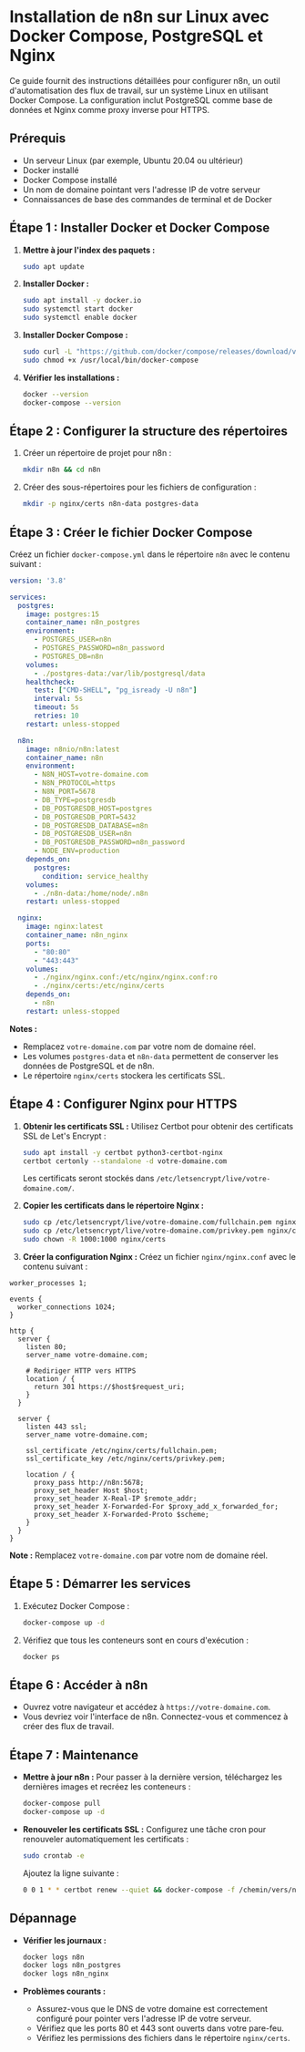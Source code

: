 # Installation de n8n sur Linux avec Docker Compose, PostgreSQL et Nginx

Ce guide fournit des instructions détaillées pour configurer n8n, un outil d'automatisation des flux de travail, sur un système Linux en utilisant Docker Compose. La configuration inclut PostgreSQL comme base de données et Nginx comme proxy inverse pour HTTPS.

## Prérequis
- Un serveur Linux (par exemple, Ubuntu 20.04 ou ultérieur)
- Docker installé
- Docker Compose installé
- Un nom de domaine pointant vers l'adresse IP de votre serveur
- Connaissances de base des commandes de terminal et de Docker

## Étape 1 : Installer Docker et Docker Compose
1. **Mettre à jour l'index des paquets :**
   ```bash
   sudo apt update
   ```

2. **Installer Docker :**
   ```bash
   sudo apt install -y docker.io
   sudo systemctl start docker
   sudo systemctl enable docker
   ```

3. **Installer Docker Compose :**
   ```bash
   sudo curl -L "https://github.com/docker/compose/releases/download/v2.29.2/docker-compose-$(uname -s)-$(uname -m)" -o /usr/local/bin/docker-compose
   sudo chmod +x /usr/local/bin/docker-compose
   ```

4. **Vérifier les installations :**
   ```bash
   docker --version
   docker-compose --version
   ```

## Étape 2 : Configurer la structure des répertoires
1. Créer un répertoire de projet pour n8n :
   ```bash
   mkdir n8n && cd n8n
   ```

2. Créer des sous-répertoires pour les fichiers de configuration :
   ```bash
   mkdir -p nginx/certs n8n-data postgres-data
   ```

## Étape 3 : Créer le fichier Docker Compose
Créez un fichier `docker-compose.yml` dans le répertoire `n8n` avec le contenu suivant :

```yaml
version: '3.8'

services:
  postgres:
    image: postgres:15
    container_name: n8n_postgres
    environment:
      - POSTGRES_USER=n8n
      - POSTGRES_PASSWORD=n8n_password
      - POSTGRES_DB=n8n
    volumes:
      - ./postgres-data:/var/lib/postgresql/data
    healthcheck:
      test: ["CMD-SHELL", "pg_isready -U n8n"]
      interval: 5s
      timeout: 5s
      retries: 10
    restart: unless-stopped

  n8n:
    image: n8nio/n8n:latest
    container_name: n8n
    environment:
      - N8N_HOST=votre-domaine.com
      - N8N_PROTOCOL=https
      - N8N_PORT=5678
      - DB_TYPE=postgresdb
      - DB_POSTGRESDB_HOST=postgres
      - DB_POSTGRESDB_PORT=5432
      - DB_POSTGRESDB_DATABASE=n8n
      - DB_POSTGRESDB_USER=n8n
      - DB_POSTGRESDB_PASSWORD=n8n_password
      - NODE_ENV=production
    depends_on:
      postgres:
        condition: service_healthy
    volumes:
      - ./n8n-data:/home/node/.n8n
    restart: unless-stopped

  nginx:
    image: nginx:latest
    container_name: n8n_nginx
    ports:
      - "80:80"
      - "443:443"
    volumes:
      - ./nginx/nginx.conf:/etc/nginx/nginx.conf:ro
      - ./nginx/certs:/etc/nginx/certs
    depends_on:
      - n8n
    restart: unless-stopped
```

**Notes :**
- Remplacez `votre-domaine.com` par votre nom de domaine réel.
- Les volumes `postgres-data` et `n8n-data` permettent de conserver les données de PostgreSQL et de n8n.
- Le répertoire `nginx/certs` stockera les certificats SSL.

## Étape 4 : Configurer Nginx pour HTTPS
1. **Obtenir les certificats SSL :**
   Utilisez Certbot pour obtenir des certificats SSL de Let's Encrypt :
   ```bash
   sudo apt install -y certbot python3-certbot-nginx
   certbot certonly --standalone -d votre-domaine.com
   ```
   Les certificats seront stockés dans `/etc/letsencrypt/live/votre-domaine.com/`.

2. **Copier les certificats dans le répertoire Nginx :**
   ```bash
   sudo cp /etc/letsencrypt/live/votre-domaine.com/fullchain.pem nginx/certs/
   sudo cp /etc/letsencrypt/live/votre-domaine.com/privkey.pem nginx/certs/
   sudo chown -R 1000:1000 nginx/certs
   ```

3. **Créer la configuration Nginx :**
   Créez un fichier `nginx/nginx.conf` avec le contenu suivant :

```text
worker_processes 1;

events {
  worker_connections 1024;
}

http {
  server {
    listen 80;
    server_name votre-domaine.com;

    # Rediriger HTTP vers HTTPS
    location / {
      return 301 https://$host$request_uri;
    }
  }

  server {
    listen 443 ssl;
    server_name votre-domaine.com;

    ssl_certificate /etc/nginx/certs/fullchain.pem;
    ssl_certificate_key /etc/nginx/certs/privkey.pem;

    location / {
      proxy_pass http://n8n:5678;
      proxy_set_header Host $host;
      proxy_set_header X-Real-IP $remote_addr;
      proxy_set_header X-Forwarded-For $proxy_add_x_forwarded_for;
      proxy_set_header X-Forwarded-Proto $scheme;
    }
  }
}
```

**Note :** Remplacez `votre-domaine.com` par votre nom de domaine réel.

## Étape 5 : Démarrer les services
1. Exécutez Docker Compose :
   ```bash
   docker-compose up -d
   ```

2. Vérifiez que tous les conteneurs sont en cours d'exécution :
   ```bash
   docker ps
   ```

## Étape 6 : Accéder à n8n
- Ouvrez votre navigateur et accédez à `https://votre-domaine.com`.
- Vous devriez voir l'interface de n8n. Connectez-vous et commencez à créer des flux de travail.

## Étape 7 : Maintenance
- **Mettre à jour n8n :** Pour passer à la dernière version, téléchargez les dernières images et recréez les conteneurs :
  ```bash
  docker-compose pull
  docker-compose up -d
  ```

- **Renouveler les certificats SSL :** Configurez une tâche cron pour renouveler automatiquement les certificats :
  ```bash
  sudo crontab -e
  ```
  Ajoutez la ligne suivante :
  ```bash
  0 0 1 * * certbot renew --quiet && docker-compose -f /chemin/vers/n8n/docker-compose.yml restart nginx
  ```

## Dépannage
- **Vérifier les journaux :**
  ```bash
  docker logs n8n
  docker logs n8n_postgres
  docker logs n8n_nginx
  ```

- **Problèmes courants :**
  - Assurez-vous que le DNS de votre domaine est correctement configuré pour pointer vers l'adresse IP de votre serveur.
  - Vérifiez que les ports 80 et 443 sont ouverts dans votre pare-feu.
  - Vérifiez les permissions des fichiers dans le répertoire `nginx/certs`.